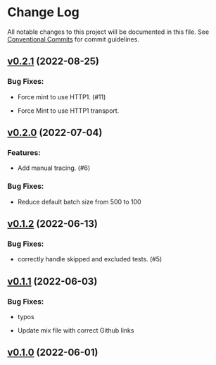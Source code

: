 # Change Log

All notable changes to this project will be documented in this file.
See [Conventional Commits](Https://conventionalcommits.org) for commit guidelines.

<!-- changelog -->

## [v0.2.1](https://github.com/buildkite/text_collector_elixir/compare/v0.2.0...v0.2.1) (2022-08-25)




### Bug Fixes:

* Force mint to use HTTP1. (#11)

* Force Mint to use HTTP1 transport.

## [v0.2.0](https://github.com/buildkite/text_collector_elixir/compare/v0.1.2...v0.2.0) (2022-07-04)




### Features:

* Add manual tracing. (#6)

### Bug Fixes:

* Reduce default batch size from 500 to 100

## [v0.1.2](https://github.com/buildkite/text_collector_elixir/compare/v0.1.1...v0.1.2) (2022-06-13)




### Bug Fixes:

* correctly handle skipped and excluded tests. (#5)

## [v0.1.1](https://github.com/buildkite/text_collector_elixir/compare/v0.1.0...v0.1.1) (2022-06-03)




### Bug Fixes:

* typos

* Update mix file with correct Github links

## [v0.1.0](https://github.com/buildkite/text_collector_elixir/compare/v0.1.0...v0.1.0) (2022-06-01)



